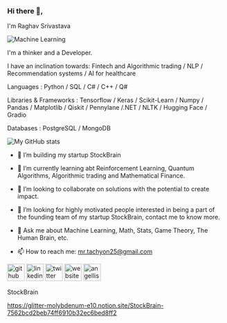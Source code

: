 ### Hi there 👋,

I'm Raghav Srivastava

![Machine Learning](https://pbs.twimg.com/profile_banners/1469129923004538884/1658736319/1500x500)

I'm a thinker and a Developer.

I have an inclination towards: Fintech and Algorithmic trading / NLP / Recommendation systems / AI for healthcare

Languages : Python / SQL / C# / C++ / Q#

Libraries & Frameworks : Tensorflow / Keras / Scikit-Learn / Numpy / Pandas / Matplotlib / Qiskit / Pennylane /.NET /  NLTK / Hugging Face / Gradio

Databases : PostgreSQL / MongoDB 


![My GitHub stats](https://github-readme-stats.vercel.app/api?username=RaghavSrivastava25&show_icons=true&theme=tokyonight)

- 🔭 I’m building my startup StockBrain 

- 🌱 I’m currently learning abt Reinforcement Learning, Quantum Algorithms, Algorithmic trading and Mathematical Finance.

- 👯 I’m looking to collaborate on solutions with the potential to create impact. 

- 🤔 I’m looking for highly motivated people interested in being a part of the founding team of my startup StockBrain, contact me to know more.

- 💬 Ask me about Machine Learning, Math, Stats, Game Theory, The Human Brain, etc. 
 
- 📫 How to reach me: mr.tachyon25@gmail.com 


[<img src='https://cdn.jsdelivr.net/npm/simple-icons@3.0.1/icons/github.svg' alt='github' height='40'>](https://github.com/https://github.com/RaghavSrivastava25) [<img src='https://cdn.jsdelivr.net/npm/simple-icons@3.0.1/icons/linkedin.svg' alt='linkedin' height='40'>](https://www.linkedin.com/in/raghav-srivastava-11001ai/) [<img src='https://cdn.jsdelivr.net/npm/simple-icons@3.0.1/icons/twitter.svg' alt='twitter' height='40'>](https://twitter.com/https://twitter.com/Raghav_11001_ai)  [<img src='https://cdn.jsdelivr.net/npm/simple-icons@3.0.1/icons/icloud.svg' alt='website' height='40'>](https://www.notion.so/Raghav-Srivastava-a18bb03c955242ebae845af1096cb130) [<img src='https://cdn.jsdelivr.net/npm/simple-icons@3.0.1/icons/angellist.svg' alt='angellist' height='40'>](https://angel.co/u/raghav-srivastava-8) 



StockBrain 


https://glitter-molybdenum-e10.notion.site/StockBrain-7562bcd2beb74ff6910b32ec6bed8ff2
